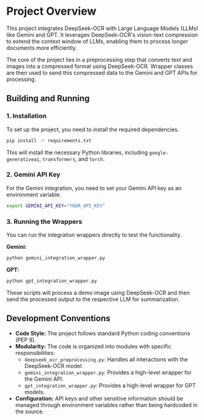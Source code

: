 # Project Overview

This project integrates DeepSeek-OCR with Large Language Models (LLMs) like Gemini and GPT. It leverages DeepSeek-OCR's vision-text compression to extend the context window of LLMs, enabling them to process longer documents more efficiently.

The core of the project lies in a preprocessing step that converts text and images into a compressed format using DeepSeek-OCR. Wrapper classes are then used to send this compressed data to the Gemini and GPT APIs for processing.

## Building and Running

### 1. Installation

To set up the project, you need to install the required dependencies.

```bash
pip install -r requirements.txt
```

This will install the necessary Python libraries, including `google-generativeai`, `transformers`, and `torch`.

### 2. Gemini API Key

For the Gemini integration, you need to set your Gemini API key as an environment variable.

```bash
export GEMINI_API_KEY="YOUR_API_KEY"
```

### 3. Running the Wrappers

You can run the integration wrappers directly to test the functionality.

**Gemini:**

```bash
python gemini_integration_wrapper.py
```

**GPT:**

```bash
python gpt_integration_wrapper.py
```

These scripts will process a demo image using DeepSeek-OCR and then send the processed output to the respective LLM for summarization.

## Development Conventions

*   **Code Style:** The project follows standard Python coding conventions (PEP 8).
*   **Modularity:** The code is organized into modules with specific responsibilities:
    *   `deepseek_ocr_preprocessing.py`: Handles all interactions with the DeepSeek-OCR model.
    *   `gemini_integration_wrapper.py`: Provides a high-level wrapper for the Gemini API.
    *   `gpt_integration_wrapper.py`: Provides a high-level wrapper for GPT models.
*   **Configuration:** API keys and other sensitive information should be managed through environment variables rather than being hardcoded in the source.
